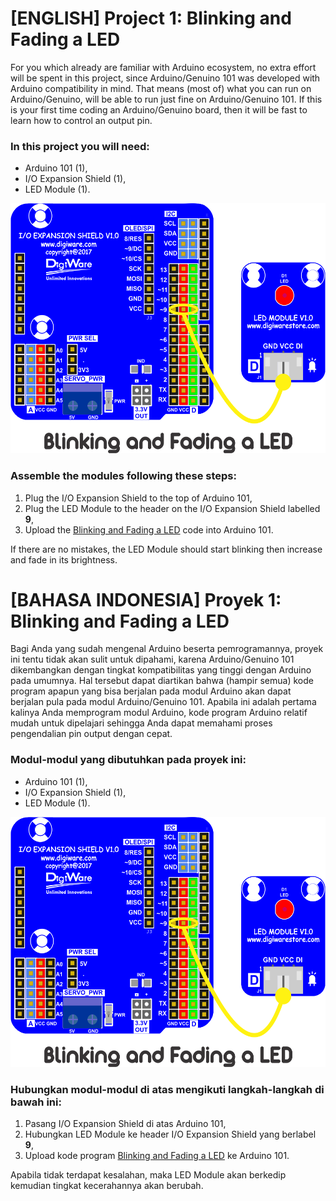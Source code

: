# [ENGLISH] Project 1: Blinking and Fading a LED
For you which already are familiar with Arduino ecosystem, no extra effort will be spent in this project, since Arduino/Genuino 101 was developed with Arduino compatibility in mind. That means (most of) what you can run on Arduino/Genuino, will be able to run just fine on Arduino/Genuino 101. If this is your first time coding an Arduino/Genuino board, then it will be fast to learn how to control an output pin.

### In this project you will need:
* Arduino 101 (1),
* I/O Expansion Shield (1),
* LED Module (1).

<img src="/images/Blinking_and_Fading_a_LED.png" height="400">

### Assemble the modules following these steps:
1. Plug the I/O Expansion Shield to the top of Arduino 101,
2. Plug the LED Module to the header on the I/O Expansion Shield labelled **9**,
3. Upload the [Blinking and Fading a LED](/01_Blinking_and_Fading_a_LED/Blinking_and_Fading_a_LED) code into Arduino 101.

If there are no mistakes, the LED Module should start blinking then increase and fade in its brightness.

# [BAHASA INDONESIA] Proyek 1: Blinking and Fading a LED
Bagi Anda yang sudah mengenal Arduino beserta pemrogramannya, proyek ini tentu tidak akan sulit untuk dipahami, karena Arduino/Genuino 101 dikembangkan dengan tingkat kompatibilitas yang tinggi dengan Arduino pada umumnya. Hal tersebut dapat diartikan bahwa (hampir semua) kode program apapun yang bisa berjalan pada modul Arduino akan dapat berjalan pula pada modul Arduino/Genuino 101. Apabila ini adalah pertama kalinya Anda memprogram modul Arduino, kode program Arduino relatif mudah untuk dipelajari sehingga Anda dapat memahami proses pengendalian pin output dengan cepat.

### Modul-modul yang dibutuhkan pada proyek ini:
* Arduino 101 (1),
* I/O Expansion Shield (1),
* LED Module (1).

<img src="/images/Blinking_and_Fading_a_LED.png" height="400">

### Hubungkan modul-modul di atas mengikuti langkah-langkah di bawah ini:
1. Pasang I/O Expansion Shield di atas Arduino 101,
2. Hubungkan LED Module ke header I/O Expansion Shield yang berlabel **9**,
3. Upload kode program [Blinking and Fading a LED](/01_Blinking_and_Fading_a_LED/Blinking_and_Fading_a_LED) ke Arduino 101.

Apabila tidak terdapat kesalahan, maka LED Module akan berkedip kemudian tingkat kecerahannya akan berubah.
